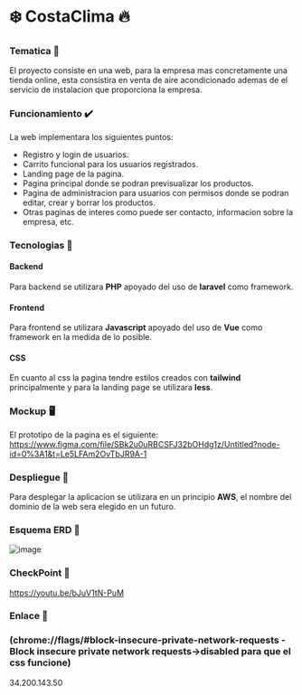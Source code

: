 # ❄️ CostaClima 🔥

### Tematica 🛒 
El proyecto consiste en una web, para la empresa mas concretamente una tienda online, esta consistira en venta de aire acondicionado ademas de el servicio de instalacion que proporciona la empresa.

### Funcionamiento ✔️ 
La web implementara los siguientes puntos:
  * Registro y login de usuarios.
  * Carrito funcional para los usuarios registrados.
  * Landing page de la pagina.
  * Pagina principal donde se podran previsualizar los productos.
  * Pagina de administracion para usuarios con permisos donde se podran editar, crear y borrar los productos.
  * Otras paginas de interes como puede ser contacto, informacion sobre la empresa, etc.

### Tecnologias 🤖

#### Backend

Para backend se utilizara **PHP** apoyado del uso de **laravel** como framework.

#### Frontend 

Para frontend se utilizara **Javascript** apoyado del uso de **Vue** como framework en la medida de lo posible.

#### CSS

En cuanto al css la pagina tendre estilos creados con **tailwind** principalmente y para la landing page se utilizara **less**.

### Mockup  🖥️

El prototipo de la pagina es el siguiente: https://www.figma.com/file/SBk2u0uRBCSFJ32bOHdg1z/Untitled?node-id=0%3A1&t=Le5LFAm2OvTbJR9A-1

### Despliegue 🚀 

Para desplegar la aplicacion se utilizara en un principio **AWS**, el nombre del dominio de la web sera elegido en un futuro.

### Esquema ERD 🔑

![image](https://user-images.githubusercontent.com/123629136/230794096-8d3fa160-3986-42e8-a9db-b9e223c28ddd.png)

### CheckPoint 🚩
https://youtu.be/bJuV1tN-PuM

### Enlace 🔗
### (chrome://flags/#block-insecure-private-network-requests - Block insecure private network requests->disabled para que el css funcione)
34.200.143.50
